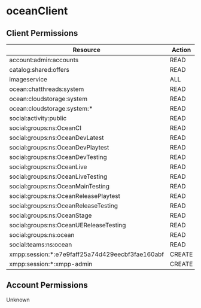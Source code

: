 # oceanClient


## Client Permissions
| Resource | Action |
| -------- | ------ |
| account:admin:accounts | READ |
| catalog:shared:offers | READ |
| imageservice | ALL |
| ocean:chatthreads:system | READ |
| ocean:cloudstorage:system | READ |
| ocean:cloudstorage:system:* | READ |
| social:activity:public | READ |
| social:groups:ns:OceanCI | READ |
| social:groups:ns:OceanDevLatest | READ |
| social:groups:ns:OceanDevPlaytest | READ |
| social:groups:ns:OceanDevTesting | READ |
| social:groups:ns:OceanLive | READ |
| social:groups:ns:OceanLiveTesting | READ |
| social:groups:ns:OceanMainTesting | READ |
| social:groups:ns:OceanReleasePlaytest | READ |
| social:groups:ns:OceanReleaseTesting | READ |
| social:groups:ns:OceanStage | READ |
| social:groups:ns:OceanUEReleaseTesting | READ |
| social:groups:ns:ocean | READ |
| social:teams:ns:ocean | READ |
| xmpp:session:*:e7e9faff25a74d429eecbf3fae160abf | CREATE |
| xmpp:session:*:xmpp-admin | CREATE |

## Account Permissions
Unknown

